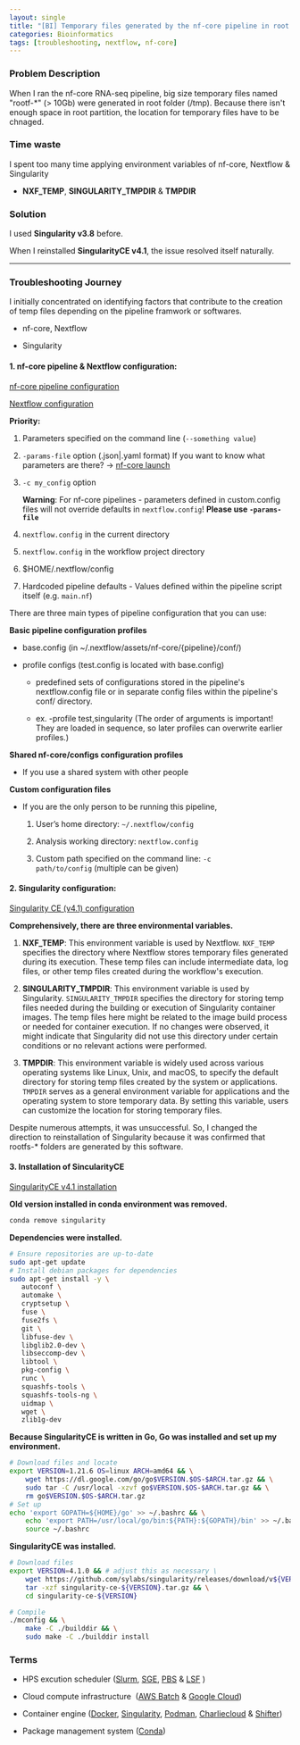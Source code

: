 ```yaml
---
layout: single
title: "[BI] Temporary files generated by the nf-core pipeline in root folder"
categories: Bioinformatics
tags: [troubleshooting, nextflow, nf-core]
---
```


### Problem Description

When I ran the nf-core RNA-seq pipeline, big size temporary files named "rootf-*" (> 10Gb) were generated in root folder (/tmp). Because there isn't enough space in root partition, the location for temporary files have to be chnaged.

### Time waste

I spent too many time applying environment variables of nf-core, Nextflow & Singularity

- **NXF_TEMP**, **SINGULARITY_TMPDIR** & **TMPDIR**

### Solution

I used **Singularity v3.8** before.

When I reinstalled **SingularityCE v4.1**, the issue resolved itself naturally.

---

### Troubleshooting Journey

I initially concentrated on identifying factors that contribute to the creation of temp files depending on the pipeline framwork or softwares.

- nf-core, Nextflow

- Singularity

#### 1. nf-core pipeline & Nextflow configuration:

[nf-core pipeline configuration](https://nf-co.re/docs/usage/configuration)

[Nextflow configuration](https://www.nextflow.io/docs/latest/config.html)

**Priority:**

1. Parameters specified on the command line (`--something value`)

2. `-params-file` option (.json|.yaml format)
   If you want to know what parameters are there? → [nf-core launch](https://oldsite.nf-co.re/launch)

3. `-c my_config` option
   
   **Warning**: For nf-core pipelines - parameters defined in custom.config files will not override defaults in `nextflow.config`! **Please use `-params-file`**

4. `nextflow.config` in the current directory

5. `nextflow.config` in the workflow project directory

6. $HOME/.nextflow/config

7. Hardcoded pipeline defaults - Values defined within the pipeline script itself (e.g. `main.nf`)

There are three main types of pipeline configuration that you can use:

**Basic pipeline configuration profiles**

- base.config (in ~/.nextflow/assets/nf-core/{pipeline}/conf/)

- profile configs (test.config is located with base.config)
  
  - predefined sets of configurations stored in the pipeline's nextflow.config file or in separate config files within the pipeline's conf/ directory.
  
  - ex. -profile test,singularity (The order of arguments is important! They are loaded in sequence, so later profiles can overwrite earlier profiles.)

**Shared nf-core/configs configuration profiles**

- If you use a shared system with other people

**Custom configuration files**

- If you are the only person to be running this pipeline,
  
  1. User’s home directory: `~/.nextflow/config`
  
  2. Analysis working directory: `nextflow.config`
  
  3. Custom path specified on the command line: `-c path/to/config` (multiple can be given)

#### 2. Singularity configuration:

[Singularity CE (v4.1) configuration](https://docs.sylabs.io/guides/4.1/admin-guide/configfiles.html)

**Comprehensively, there are three environmental variables.**

1. **NXF_TEMP**: This environment variable is used by Nextflow. `NXF_TEMP` specifies the directory where Nextflow stores temporary files generated during its execution. These temp files can include intermediate data, log files, or other temp files created during the workflow's execution.

2. **SINGULARITY_TMPDIR**: This environment variable is used by Singularity. `SINGULARITY_TMPDIR` specifies the directory for storing temp files needed during the building or execution of Singularity container images. The temp files here might be related to the image build process or needed for container execution. If no changes were observed, it might indicate that Singularity did not use this directory under certain conditions or no relevant actions were performed.

3. **TMPDIR**: This environment variable is widely used across various operating systems like Linux, Unix, and macOS, to specify the default directory for storing temp files created by the system or applications. `TMPDIR` serves as a general environment variable for applications and the operating system to store temporary data. By setting this variable, users can customize the location for storing temporary files.

Despite numerous attempts, it was unsuccessful. So, I changed the direction to reinstallation of Singularity because it was confirmed that rootfs-* folders are generated by this software.

#### 3. Installation of SincularityCE

[SingularityCE v4.1 installation](https://docs.sylabs.io/guides/4.1/admin-guide/installation.html)

**Old version installed in conda environment was removed.**

```bash
conda remove singularity
```

**Dependencies were installed.**

```bash
# Ensure repositories are up-to-date
sudo apt-get update
# Install debian packages for dependencies
sudo apt-get install -y \
   autoconf \
   automake \
   cryptsetup \
   fuse \
   fuse2fs \
   git \
   libfuse-dev \
   libglib2.0-dev \
   libseccomp-dev \
   libtool \
   pkg-config \
   runc \
   squashfs-tools \
   squashfs-tools-ng \
   uidmap \
   wget \
   zlib1g-dev
```

**Because SingularityCE is written in Go, Go was installed and set up my environment.**

```bash
# Download files and locate 
export VERSION=1.21.6 OS=linux ARCH=amd64 && \
    wget https://dl.google.com/go/go$VERSION.$OS-$ARCH.tar.gz && \
    sudo tar -C /usr/local -xzvf go$VERSION.$OS-$ARCH.tar.gz && \
    rm go$VERSION.$OS-$ARCH.tar.gz
# Set up 
echo 'export GOPATH=${HOME}/go' >> ~/.bashrc && \
    echo 'export PATH=/usr/local/go/bin:${PATH}:${GOPATH}/bin' >> ~/.bashrc && \
    source ~/.bashrc
```

**SingularityCE was installed.**

```bash
# Download files
export VERSION=4.1.0 && # adjust this as necessary \
    wget https://github.com/sylabs/singularity/releases/download/v${VERSION}/singularity-ce-${VERSION}.tar.gz && \
    tar -xzf singularity-ce-${VERSION}.tar.gz && \
    cd singularity-ce-${VERSION} 

# Compile
./mconfig && \
    make -C ./builddir && \
    sudo make -C ./builddir install
```

### Terms

- HPS excution scheduler ([Slurm](https://slurm.schedmd.com/quickstart.html), [SGE](https://docs.oracle.com/cd/E19680-01/html/821-1541/ciagcgha.html#scrolltoc), [PBS](https://www.openpbs.org/) & [LSF](https://www.ibm.com/support/knowledgecenter/en/SSWRJV_10.1.0/lsf_welcome/lsf_welcome.html) )

- Cloud compute infrastructure  ([AWS Batch](https://aws.amazon.com/batch/) & [Google Cloud](https://cloud.google.com/))

- Container engine ([Docker](https://www.docker.com/), [Singularity](https://sylabs.io/), [Podman](https://podman.io/), [Charliecloud](https://hpc.github.io/charliecloud/) & [Shifter](https://www.nersc.gov/research-and-development/user-defined-images/))

- Package management system ([Conda](https://docs.conda.io/en/latest/))